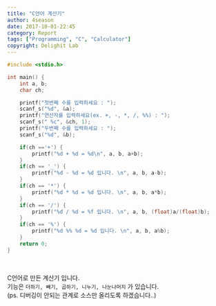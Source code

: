 ```yaml
---
title: "C언어 계산기"
author: 4season
date: 2017-10-01-22:45
category: Report
tags: ["Programming", "C", "Calculator"]
copyright: Delighit Lab
---
```

```c
#include <stdio.h>

int main() { 
	int a, b; 
	char ch; 

	printf("첫번째 수를 입력하세요 : "); 
	scanf_s("%d", &a); 
	printf("연산자를 입력하세요(ex. +, -, *, /, %%) : "); 
	scanf_s(" %c", &ch, 1); 
	printf("두번째 수를 입력하세요 : "); 
	scanf_s("%d", &b); 

	if(ch =='+') { 
		printf("%d + %d = %d\n", a, b, a+b); 
	} 
	if(ch == '_') { 
		printf("%d - %d = %d 입니다. \n", a, b, a-b); 
	} 
	if(ch == '*') { 
		printf("%d * %d = %d 입니다. \n", a, b, a*b); 
	} 
	if(ch == '/') { 
		printf("%d / %d = %f 입니다. \n", a, b, (float)a/(float)b); 
	} 
	if(ch == '%') { 
		printf("%d %% %d = %d 입니다. \n", a, b, a%b); 
	} 
	return 0; 
} 
```
<br>

C언어로 만든 계산기 입니다. <br>
기능은 `더하기, 빼기, 곱하기, 니누기, 나눈나머지` 가 있습니다. <br>
(ps. 디버깅이 안되는 관계로 소스만 올리도록 하겠습니다..)
